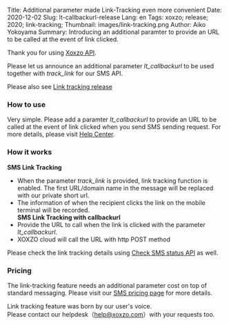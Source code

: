 Title: Additional parameter made Link-Tracking even more convenient
Date: 2020-12-02
Slug: lt-callbackurl-release
Lang: en
Tags: xoxzo; release; 2020; link-tracking;
Thumbnail: images/link-tracking.png
Author: Aiko Yokoyama
Summary: Introducing an additional paramter to provide an URL to be called at the event of link clicked.


Thank you for using [Xoxzo API](https://www.xoxzo.com/).

Please let us announce an additional parameter _lt_callbackurl_ to be used together with _track_link_ for our SMS API.


Please also see [Link tracking release](https://blog.xoxzo.com/en/2020/10/15/link-tracking-release/)


### How to use
Very simple. Please add a paramter _lt_callbackurl_ to provide an URL to be called at the event of link clicked when you send SMS sending request.
For more details, please visit [Help Center](https://help.xoxzo.com/en/xoxzo-cloud-telephony/articles/what-is-link-tracking/).

### How it works
**SMS Link Tracking**
- When the parameter _track_link_ is provided, link tracking function is enabled. 
The first URL/domain name in the message will be replaced with our private short url. <br> 
- The information of when the recipient clicks the link on the mobile terminal will be recorded. <br>
**SMS Link Tracking with callbackurl**
- Provide the URL to call when the link is clicked with the parameter _lt_callbackurl_. <br>
- XOXZO cloud will call the URL with http POST method<br>

Please check the link tracking details using [Check SMS status API](https://docs.xoxzo.com/en/sms.html#check-sms-status-api) as well.

### Pricing
The link-tracking feature needs an additional parameter cost on top of standard messaging.
Please visit our [SMS pricing page](https://www.xoxzo.com/en/about/pricing/#send-sms) for more details.

Link tracking feature was born by our user's voice.<br>
Please contact our helpdesk（help@xoxzo.com）with your requests too.
